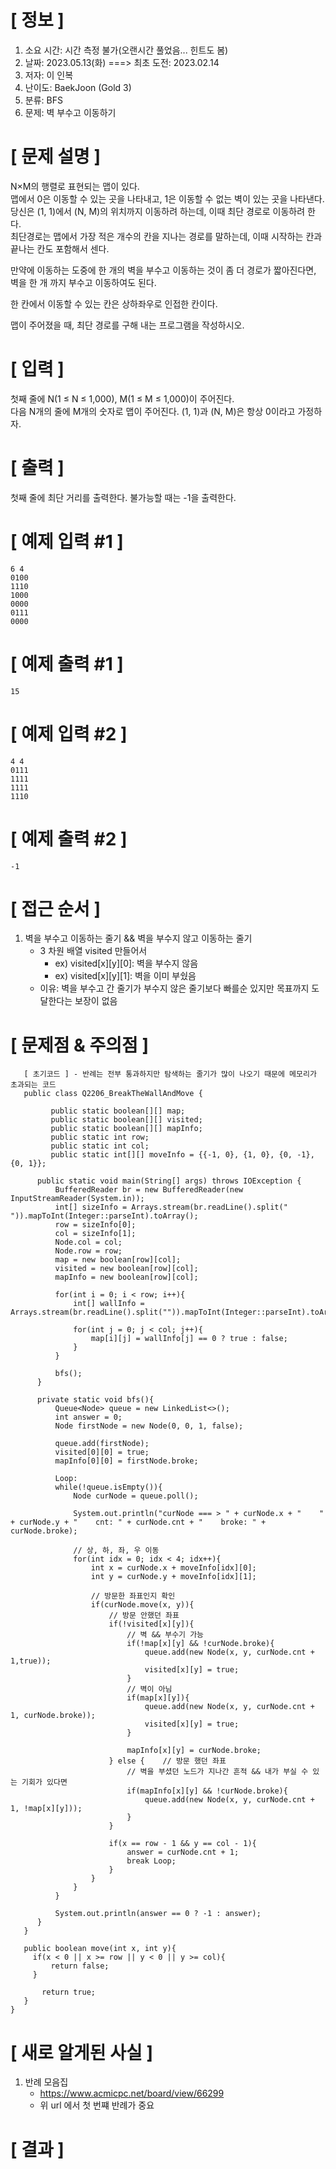 # **[ 정보 ]**
1. 소요 시간: 시간 측정 불가(오랜시간 풀었음... 힌트도 봄)
2. 날짜: 2023.05.13(화) ===> 최초 도전: 2023.02.14
3. 저자: 이 인복
4. 난이도: BaekJoon (Gold 3)
5. 분류: BFS
6. 문제: 벽 부수고 이동하기

# **[ 문제 설명 ]**
N×M의 행렬로 표현되는 맵이 있다.   
맵에서 0은 이동할 수 있는 곳을 나타내고, 1은 이동할 수 없는 벽이 있는 곳을 나타낸다.   
당신은 (1, 1)에서 (N, M)의 위치까지 이동하려 하는데, 이때 최단 경로로 이동하려 한다.   
최단경로는 맵에서 가장 적은 개수의 칸을 지나는 경로를 말하는데, 이때 시작하는 칸과 끝나는 칸도 포함해서 센다.

만약에 이동하는 도중에 한 개의 벽을 부수고 이동하는 것이 좀 더 경로가 짧아진다면, 벽을 한 개 까지 부수고 이동하여도 된다.

한 칸에서 이동할 수 있는 칸은 상하좌우로 인접한 칸이다.

맵이 주어졌을 때, 최단 경로를 구해 내는 프로그램을 작성하시오.

# **[ 입력 ]**
첫째 줄에 N(1 ≤ N ≤ 1,000), M(1 ≤ M ≤ 1,000)이 주어진다.   
다음 N개의 줄에 M개의 숫자로 맵이 주어진다. (1, 1)과 (N, M)은 항상 0이라고 가정하자.

# **[ 출력 ]**
첫째 줄에 최단 거리를 출력한다. 불가능할 때는 -1을 출력한다.

# **[ 예제 입력 #1 ]**
    6 4
    0100
    1110
    1000
    0000
    0111
    0000

# **[ 예제 출력 #1 ]**
    15

# **[ 예제 입력 #2 ]**
    4 4
    0111
    1111
    1111
    1110

# **[ 예제 출력 #2 ]**
    -1

# **[ 접근 순서 ]**
1. 벽을 부수고 이동하는 줄기 && 벽을 부수지 않고 이동하는 줄기
   - 3 차원 배열 visited 만들어서 
      - ex) visited[x][y][0]: 벽을 부수지 않음
      - ex) visited[x][y][1]: 벽을 이미 부쉈음
   - 이유: 벽을 부수고 간 줄기가 부수지 않은 줄기보다 빠를순 있지만 목표까지 도달한다는 보장이 없음
   

# **[ 문제점 & 주의점 ]**
   
       [ 초기코드 ] - 반례는 전부 통과하지만 탐색하는 줄기가 많이 나오기 때문에 메모리가 초과되는 코드
       public class Q2206_BreakTheWallAndMove {
   
             public static boolean[][] map;
             public static boolean[][] visited;
             public static boolean[][] mapInfo;
             public static int row;
             public static int col;
             public static int[][] moveInfo = {{-1, 0}, {1, 0}, {0, -1}, {0, 1}};
      
          public static void main(String[] args) throws IOException {
              BufferedReader br = new BufferedReader(new InputStreamReader(System.in));
              int[] sizeInfo = Arrays.stream(br.readLine().split(" ")).mapToInt(Integer::parseInt).toArray();
              row = sizeInfo[0];
              col = sizeInfo[1];
              Node.col = col;
              Node.row = row;
              map = new boolean[row][col];
              visited = new boolean[row][col];
              mapInfo = new boolean[row][col];
      
              for(int i = 0; i < row; i++){
                  int[] wallInfo = Arrays.stream(br.readLine().split("")).mapToInt(Integer::parseInt).toArray();
      
                  for(int j = 0; j < col; j++){
                      map[i][j] = wallInfo[j] == 0 ? true : false;
                  }
              }
      
              bfs();
          }
      
          private static void bfs(){
              Queue<Node> queue = new LinkedList<>();
              int answer = 0;
              Node firstNode = new Node(0, 0, 1, false);
      
              queue.add(firstNode);
              visited[0][0] = true;
              mapInfo[0][0] = firstNode.broke;
      
              Loop:
              while(!queue.isEmpty()){
                  Node curNode = queue.poll();
      
                  System.out.println("curNode === > " + curNode.x + "    " + curNode.y + "    cnt: " + curNode.cnt + "    broke: " + curNode.broke);
      
                  // 상, 하, 좌, 우 이동
                  for(int idx = 0; idx < 4; idx++){
                      int x = curNode.x + moveInfo[idx][0];
                      int y = curNode.y + moveInfo[idx][1];
      
                      // 방문한 좌표인지 확인
                      if(curNode.move(x, y)){
                          // 방문 안했던 좌표
                          if(!visited[x][y]){
                              // 벽 && 부수기 가능
                              if(!map[x][y] && !curNode.broke){
                                  queue.add(new Node(x, y, curNode.cnt + 1,true));
                                  visited[x][y] = true;
                              }
                              // 벽이 아님
                              if(map[x][y]){
                                  queue.add(new Node(x, y, curNode.cnt + 1, curNode.broke));
                                  visited[x][y] = true;
                              }
      
                              mapInfo[x][y] = curNode.broke;
                          } else {    // 방문 했던 좌표
                              // 벽을 부셨던 노드가 지나간 흔적 && 내가 부실 수 있는 기회가 있다면
                              if(mapInfo[x][y] && !curNode.broke){
                                  queue.add(new Node(x, y, curNode.cnt + 1, !map[x][y]));
                              }
                          }
      
                          if(x == row - 1 && y == col - 1){
                              answer = curNode.cnt + 1;
                              break Loop;
                          }
                      }
                  }
              }
      
              System.out.println(answer == 0 ? -1 : answer);
          }
       } 

       public boolean move(int x, int y){
         if(x < 0 || x >= row || y < 0 || y >= col){
             return false;
         }
   
           return true;
       }
    }

# **[ 새로 알게된 사실 ]**
1. 반례 모음집
    - https://www.acmicpc.net/board/view/66299
    - 위 url 에서 첫 번쨰 반례가 중요

# **[ 결과 ]**

